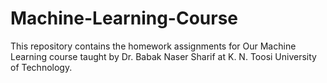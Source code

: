 # Machine-Learning-Course
 This repository contains the homework assignments for Our Machine Learning course taught by Dr. Babak Naser Sharif at K. N. Toosi University of Technology.
  


